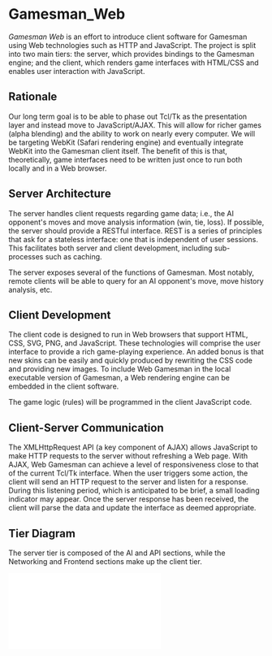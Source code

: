 Gamesman\_Web
=============

*Gamesman Web* is an effort to introduce client software for Gamesman using Web technologies such as HTTP and JavaScript. The project is split into two main tiers: the server, which provides bindings to the Gamesman engine; and the client, which renders game interfaces with HTML/CSS and enables user interaction with JavaScript.

Rationale
---------

Our long term goal is to be able to phase out Tcl/Tk as the presentation layer and instead move to JavaScript/AJAX. This will allow for richer games (alpha blending) and the ability to work on nearly every computer. We will be targeting WebKit (Safari rendering engine) and eventually integrate WebKit into the Gamesman client itself. The benefit of this is that, theoretically, game interfaces need to be written just once to run both locally and in a Web browser.

Server Architecture
-------------------

The server handles client requests regarding game data; i.e., the AI opponent's moves and move analysis information (win, tie, loss). If possible, the server should provide a RESTful interface. REST is a series of principles that ask for a stateless interface: one that is independent of user sessions. This facilitates both server and client development, including sub-processes such as caching.

The server exposes several of the functions of Gamesman. Most notably, remote clients will be able to query for an AI opponent's move, move history analysis, etc.

Client Development
------------------

The client code is designed to run in Web browsers that support HTML, CSS, SVG, PNG, and JavaScript. These technologies will comprise the user interface to provide a rich game-playing experience. An added bonus is that new skins can be easily and quickly produced by rewriting the CSS code and providing new images. To include Web Gamesman in the local executable version of Gamesman, a Web rendering engine can be embedded in the client software.

The game logic (rules) will be programmed in the client JavaScript code.

Client-Server Communication
---------------------------

The XMLHttpRequest API (a key component of AJAX) allows JavaScript to make HTTP requests to the server without refreshing a Web page. With AJAX, Web Gamesman can achieve a level of responsiveness close to that of the current Tcl/Tk interface. When the user triggers some action, the client will send an HTTP request to the server and listen for a response. During this listening period, which is anticipated to be brief, a small loading indicator may appear. Once the server response has been received, the client will parse the data and update the interface as deemed appropriate.

Tier Diagram
------------

The server tier is composed of the AI and API sections, while the Networking and Frontend sections make up the client tier.

![](gamesman-web-tiers.png.md "gamesman-web-tiers.png.md")
